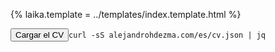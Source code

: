 {%
	laika.template = ../templates/index.template.html
%}

<pre><button>Cargar el CV</button><code class="language-bash">curl -sS alejandrohdezma.com/es/cv.json | jq</code></pre>
